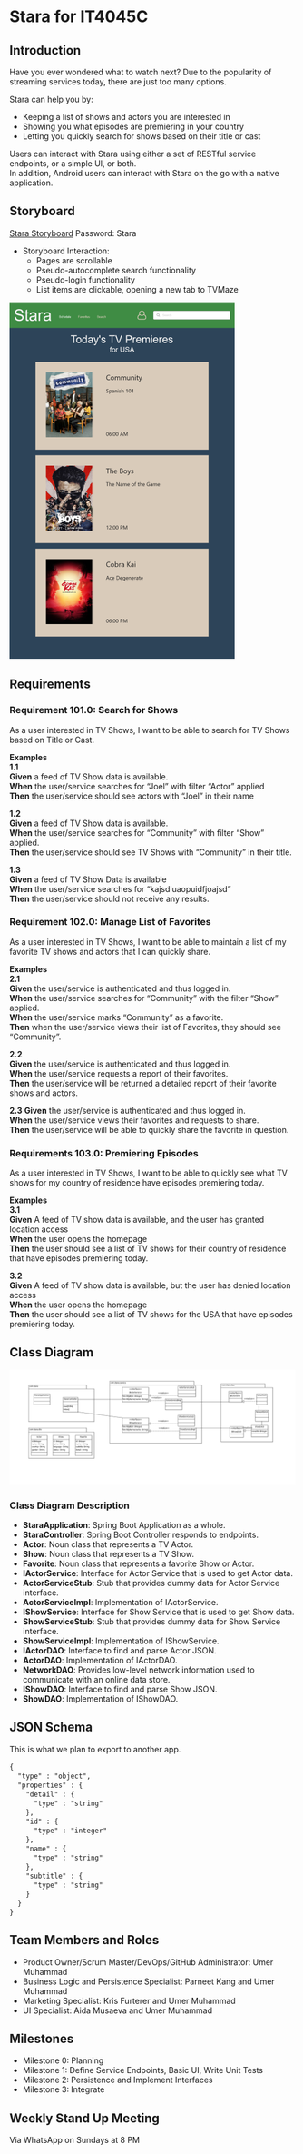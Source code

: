 # Stara for IT4045C

## Introduction  

Have you ever wondered what to watch next?
Due to the popularity of streaming services today, there are just too many options.  

Stara can help you by:
- Keeping a list of shows and actors you are interested in
- Showing you what episodes are premiering in your country
- Letting you quickly search for shows based on their title or cast

Users can interact with Stara using either a set of RESTful service endpoints, or a simple UI, or both.  
In addition, Android users can interact with Stara on the go with a native application.

## Storyboard  
[Stara Storyboard](https://rwhf87.axshare.com) Password: Stara 
- Storyboard Interaction:  
  - Pages are scrollable
  - Pseudo-autocomplete search functionality
  - Pseudo-login functionality
  - List items are clickable, opening a new tab to TVMaze

![Stara Storyboard Preview](assets/readme/storyboard_preview_small.png)

## Requirements  

### Requirement 101.0: Search for Shows  
As a user interested in TV Shows, I want to be able to search for TV Shows based on Title or Cast.

**Examples**  
**1.1**  
**Given** a feed of TV Show data is available.  
**When** the user/service searches for “Joel” with filter “Actor” applied  
**Then** the user/service should see actors with “Joel” in their name  

**1.2**   
**Given** a feed of TV Show data is available.  
**When** the user/service searches for “Community” with filter “Show” applied.  
**Then** the user/service should see TV Shows with “Community” in their title.  

**1.3**  
**Given** a feed of TV Show Data is available  
**When** the user/service searches for “kajsdluaopuidfjoajsd”  
**Then** the user/service should not receive any results.  

### Requirement 102.0: Manage List of Favorites
As a user interested in TV Shows, I want to be able to maintain a list of my favorite TV shows and actors that I can quickly share.

**Examples**  
**2.1**  
**Given** the user/service is authenticated and thus logged in.  
**When** the user/service searches for “Community” with the filter “Show” applied.  
**When** the user/service marks “Community” as a favorite.  
**Then** when the user/service views their list of Favorites, they should see “Community”.  

**2.2**  
**Given** the user/service is authenticated and thus logged in.  
**When** the user/service requests a report of their favorites.  
**Then** the user/service will be returned a detailed report of their favorite shows and actors.  

**2.3**
**Given** the user/service is authenticated and thus logged in.  
**When** the user/service views their favorites and requests to share.  
**Then** the user/service will be able to quickly share the favorite in question.  

### Requirements 103.0: Premiering Episodes
As a user interested in TV Shows, I want to be able to quickly see what TV shows for my country of residence have episodes premiering today.

**Examples**  
**3.1**  
**Given** A feed of TV show data is available, and the user has granted location access  
**When** the user opens the homepage  
**Then** the user should see a list of TV shows for their country of residence that have episodes premiering today.  

**3.2**  
**Given** A feed of TV show data is available, but the user has denied location access  
**When** the user opens the homepage  
**Then** the user should see a list of TV shows for the USA that have episodes premiering today.  

## Class Diagram  
![Class Diagram UML](assets/readme/uml.png)  

### Class Diagram Description  

- **StaraApplication**: Spring Boot Application as a whole.  
- **StaraController**: Spring Boot Controller responds to endpoints.  
- **Actor**: Noun class that represents a TV Actor.  
- **Show**: Noun class that represents a TV Show.  
- **Favorite**: Noun class that represents a favorite Show or Actor.  
- **IActorService**: Interface for Actor Service that is used to get Actor data.  
- **ActorServiceStub**: Stub that provides dummy data for Actor Service interface.  
- **ActorServiceImpl**: Implementation of IActorService.  
- **IShowService**: Interface for Show Service that is used to get Show data.  
- **ShowServiceStub**: Stub that provides dummy data for Show Service interface.  
- **ShowServiceImpl**: Implementation of IShowService.  
- **IActorDAO**: Interface to find and parse Actor JSON.  
- **ActorDAO**: Implementation of IActorDAO.  
- **NetworkDAO**: Provides low-level network information used to communicate with an online data store.  
- **IShowDAO**: Interface to find and parse Show JSON.  
- **ShowDAO**: Implementation of IShowDAO.  

## JSON Schema
This is what we plan to export to another app.

    {
      "type" : "object",
      "properties" : {
        "detail" : {
          "type" : "string"
        },
        "id" : {
          "type" : "integer"
        },
        "name" : {
          "type" : "string"
        },
        "subtitle" : {
          "type" : "string"
        }
      }
    }

## Team Members and Roles
- Product Owner/Scrum Master/DevOps/GitHub Administrator: Umer Muhammad
- Business Logic and Persistence Specialist: Parneet Kang and Umer Muhammad
- Marketing Specialist: Kris Furterer and Umer Muhammad
- UI Specialist: Aida Musaeva and Umer Muhammad

## Milestones
- Milestone 0: Planning
- Milestone 1: Define Service Endpoints, Basic UI, Write Unit Tests
- Milestone 2: Persistence and Implement Interfaces
- Milestone 3: Integrate
 
## Weekly Stand Up Meeting
Via WhatsApp on Sundays at 8 PM
